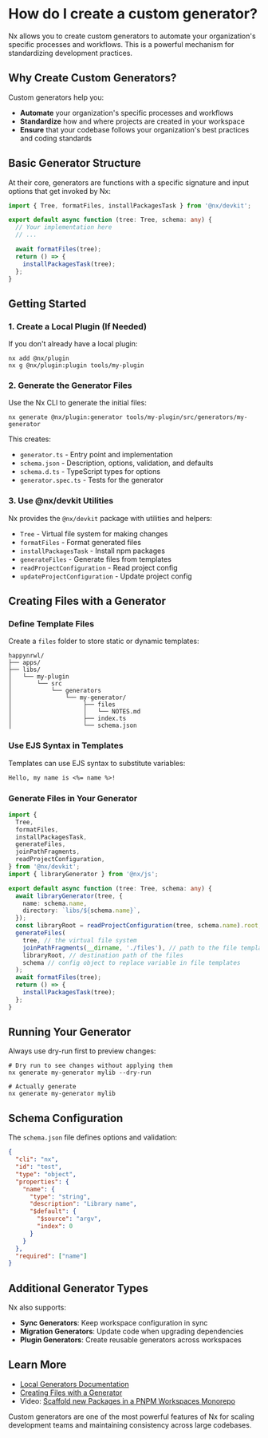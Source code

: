# How do I create a custom generator?

Nx allows you to create custom generators to automate your organization's specific processes and workflows. This is a powerful mechanism for standardizing development practices.

## Why Create Custom Generators?

Custom generators help you:

- **Automate** your organization's specific processes and workflows
- **Standardize** how and where projects are created in your workspace
- **Ensure** that your codebase follows your organization's best practices and coding standards

## Basic Generator Structure

At their core, generators are functions with a specific signature and input options that get invoked by Nx:

```typescript
import { Tree, formatFiles, installPackagesTask } from '@nx/devkit';

export default async function (tree: Tree, schema: any) {
  // Your implementation here
  // ...

  await formatFiles(tree);
  return () => {
    installPackagesTask(tree);
  };
}
```

## Getting Started

### 1. Create a Local Plugin (If Needed)

If you don't already have a local plugin:

```shell
nx add @nx/plugin
nx g @nx/plugin:plugin tools/my-plugin
```

### 2. Generate the Generator Files

Use the Nx CLI to generate the initial files:

```shell
nx generate @nx/plugin:generator tools/my-plugin/src/generators/my-generator
```

This creates:
- `generator.ts` - Entry point and implementation
- `schema.json` - Description, options, validation, and defaults
- `schema.d.ts` - TypeScript types for options
- `generator.spec.ts` - Tests for the generator

### 3. Use @nx/devkit Utilities

Nx provides the `@nx/devkit` package with utilities and helpers:

- `Tree` - Virtual file system for making changes
- `formatFiles` - Format generated files
- `installPackagesTask` - Install npm packages
- `generateFiles` - Generate files from templates
- `readProjectConfiguration` - Read project config
- `updateProjectConfiguration` - Update project config

## Creating Files with a Generator

### Define Template Files

Create a `files` folder to store static or dynamic templates:

```
happynrwl/
├── apps/
├── libs/
│   └── my-plugin
│       └── src
│           └── generators
│               └── my-generator/
│                    ├── files
│                    │   └── NOTES.md
│                    ├── index.ts
│                    └── schema.json
```

### Use EJS Syntax in Templates

Templates can use EJS syntax to substitute variables:

```markdown
Hello, my name is <%= name %>!
```

### Generate Files in Your Generator

```typescript
import {
  Tree,
  formatFiles,
  installPackagesTask,
  generateFiles,
  joinPathFragments,
  readProjectConfiguration,
} from '@nx/devkit';
import { libraryGenerator } from '@nx/js';

export default async function (tree: Tree, schema: any) {
  await libraryGenerator(tree, {
    name: schema.name,
    directory: `libs/${schema.name}`,
  });
  const libraryRoot = readProjectConfiguration(tree, schema.name).root;
  generateFiles(
    tree, // the virtual file system
    joinPathFragments(__dirname, './files'), // path to the file templates
    libraryRoot, // destination path of the files
    schema // config object to replace variable in file templates
  );
  await formatFiles(tree);
  return () => {
    installPackagesTask(tree);
  };
}
```

## Running Your Generator

Always use dry-run first to preview changes:

```shell
# Dry run to see changes without applying them
nx generate my-generator mylib --dry-run

# Actually generate
nx generate my-generator mylib
```

## Schema Configuration

The `schema.json` file defines options and validation:

```json
{
  "cli": "nx",
  "id": "test",
  "type": "object",
  "properties": {
    "name": {
      "type": "string",
      "description": "Library name",
      "$default": {
        "$source": "argv",
        "index": 0
      }
    }
  },
  "required": ["name"]
}
```

## Additional Generator Types

Nx also supports:

- **Sync Generators**: Keep workspace configuration in sync
- **Migration Generators**: Update code when upgrading dependencies
- **Plugin Generators**: Create reusable generators across workspaces

## Learn More

- [Local Generators Documentation](/docs/extending-nx/local-generators)
- [Creating Files with a Generator](https://nx.dev)
- Video: [Scaffold new Packages in a PNPM Workspaces Monorepo](https://www.youtube.com/embed/myqfGDWC2go)

Custom generators are one of the most powerful features of Nx for scaling development teams and maintaining consistency across large codebases.
